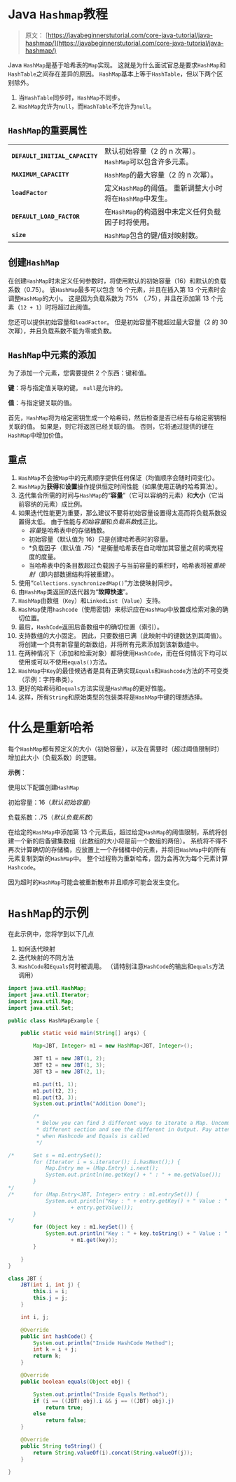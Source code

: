# Java `Hashmap`教程

> 原文： [https://javabeginnerstutorial.com/core-java-tutorial/java-hashmap/](https://javabeginnerstutorial.com/core-java-tutorial/java-hashmap/)

Java `HashMap`是基于哈希表的`Map`实现。 这就是为什么面试官总是要求`HashMap`和`HashTable`之间存在差异的原因。 `HashMap`基本上等于`HashTable`，但以下两个区别除外。

1.  当`HashTable`同步时，`HashMap`不同步。
2.  `HashMap`允许为`null`，而`HashTable`不允许为`null`。

## `HashMap`的重要属性

| | |
| --- | --- |
| **`DEFAULT_INITIAL_CAPACITY`** | 默认初始容量（2 的 n 次幂）。 `HashMap`可以包含许多元素。 |
| **`MAXIMUM_CAPACITY`** | `HashMap`的最大容量（2 的 n 次幂）。 |
| **`loadFactor`** | 定义`HashMap`的阈值。 重新调整大小时将在`HashMap`中发生。 |
| **`DEFAULT_LOAD_FACTOR`** | 在`HashMap`的构造器中未定义任何负载因子时将使用。 |
| **`size`**  | `HashMap`包含的键/值对映射数。 |

## 创建`HashMap`

在创建`HashMap`时未定义任何参数时，将使用默认的初始容量（16）和默认的负载系数（0.75）。 该`HashMap`最多可以包含 16 个元素，并且在插入第 13 个元素时会调整`HashMap`的大小。 这是因为负载系数为 75% （.75），并且在添加第 13 个元素（`12 + 1`）时将超过此阈值。

您还可以提供初始容量和`loadFactor`。 但是初始容量不能超过最大容量（2 的 30 次幂），并且负载系数不能为零或负数。

## `HashMap`中元素的添加

为了添加一个元素，您需要提供 2 个东西：键和值。

**键**：将与指定值关联的键。 `null`是允许的。

**值**：与指定键关联的值。

首先，`HashMap`将为给定密钥生成一个哈希码，然后检查是否已经有与给定密钥相关联的值。 如果是，则它将返回已经关联的值。 否则，它将通过提供的键在`HashMap`中增加价值。

## 重点

1.  `HashMap`不会按`Map`中的元素顺序提供任何保证（均值顺序会随时间变化）。
2.  `HashMap`为**获得**和**设置**操作提供恒定时间性能（如果使用正确的哈希算法）。
3.  迭代集合所需的时间与`HashMap`的“**容量**”（它可以容纳的元素）和**大小**（它当前容纳的元素）成比例。
4.  如果迭代性能更为重要，那么建议不要将初始容量设置得太高而将负载系数设置得太低。 由于性能与*初始容量*和*负载系数*成正比。
    *   *容量*是哈希表中的存储桶数。
    *   初始容量（默认值为 16）只是创​​建哈希表时的容量。
    *   *负载因子（默认值 .75）*是衡量哈希表在自动增加其容量之前的填充程度的度量。
    *   当哈希表中的条目数超过负载因子与当前容量的乘积时，哈希表将被*重映射*（即内部数据结构将被重建）。
5.  使用“`Collections.synchronizedMap()`”方法使映射同步。
6.  由`HashMap`类返回的迭代器为“**故障快速**”。
7.  `HashMap`由数组（`Key`）和`LinkedList`（`Value`）支持。
8.  `HashMap`使用`hashcode`（使用密钥）来标识应在`HashMap`中放置或检索对象的确切位置。
9.  最后，`HashCode`返回后备数组中的确切位置（索引）。
10.  支持数组的大小固定。 因此，只要数组已满（此映射中的键数达到其阈值）。 将创建一个具有新容量的新数组，并将所有元素添加到该新数组中。
11.  在两种情况下（添加和检索对象）都将使用`HashCode`，而在任何情况下均可以使用或可以不使用`equals()`方法。
12.  `HashMap`中`Key`的最佳候选者是具有正确实现`Equals`和`Hashcode`方法的不可变类（示例：字符串类）。
13.  更好的哈希码和`equals`方法实现是`HashMap`的更好性能。
14.  这样，所有`String`和原始类型的包装类将是`HashMap`中键的理想选择。

# 什么是重新哈希

每个`HashMap`都有预定义的大小（初始容量），以及在需要时（超过阈值限制时）增加此大小（负载系数）的逻辑。

**示例**：

使用以下配置创建`HashMap`

初始容量：16（*默认初始容量*）

负载系数：.75（*默认负载系数*）

在给定的`HashMap`中添加第 13 个元素后，超过给定`HashMap`的阈值限制，系统将创建一个新的后备键集数组（此数组的大小将是前一个数组的两倍）。 系统将不得不再次计算确切的存储桶，应放置上一个存储桶中的元素，并将旧`HashMap`中的所有元素复制到新的`HashMap`中。 整个过程称为重新哈希，因为会再次为每个元素计算`Hashcode`。

因为超时的`HashMap`可能会被重新散布并且顺序可能会发生变化。

# `HashMap`的示例

在此示例中，您将学到以下几点

1.  如何迭代映射
2.  迭代映射的不同方法
3.  `HashCode`和`Equals`何时被调用。 （请特别注意`HashCode`的输出和`equals`方法调用）

```java
import java.util.HashMap;
import java.util.Iterator;
import java.util.Map;
import java.util.Set;

public class HashMapExample {

	public static void main(String[] args) {

		Map<JBT, Integer> m1 = new HashMap<JBT, Integer>();

		JBT t1 = new JBT(1, 2);
		JBT t2 = new JBT(1, 3);
		JBT t3 = new JBT(2, 1);

		m1.put(t1, 1);
		m1.put(t2, 2);
		m1.put(t3, 3);
		System.out.println("Addition Done");

		/*
		 * Below you can find 3 different ways to iterate a Map. Uncomment
		 * different section and see the different in Output. Pay attention to
		 * when Hashcode and Equals is called
		 */

/*		Set s = m1.entrySet();
		for (Iterator i = s.iterator(); i.hasNext();) {
			Map.Entry me = (Map.Entry) i.next();
			System.out.println(me.getKey() + " : " + me.getValue());
		}
*/
/*		for (Map.Entry<JBT, Integer> entry : m1.entrySet()) {
			System.out.println("Key : " + entry.getKey() + " Value : "
					+ entry.getValue());
		}
*/
		for (Object key : m1.keySet()) {
			System.out.println("Key : " + key.toString() + " Value : "
					+ m1.get(key));
		}

	}
}

class JBT {
	JBT(int i, int j) {
		this.i = i;
		this.j = j;
	}

	int i, j;

	@Override
	public int hashCode() {
		System.out.println("Inside HashCode Method");
		int k = i + j;
		return k;
	}

	@Override
	public boolean equals(Object obj) {

		System.out.println("Inside Equals Method");
		if (i == ((JBT) obj).i && j == ((JBT) obj).j)
			return true;
		else
			return false;
	}

	@Override
	public String toString() {
		return String.valueOf(i).concat(String.valueOf(j));
	}

} 
```

